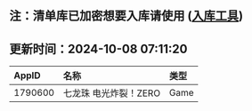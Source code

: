 ## 注：清单库已加密想要入库请使用 ([入库工具](https://github.com/BlankTMing/ManifestAutoUpdate/releases))

## 更新时间：2024-10-08 07:11:20
| AppID | 名称 | 类型  |
| :-------------------- | :----------------------------- | :----------- |
| 1790600 | 七龙珠 电光炸裂！ZERO| Game |

